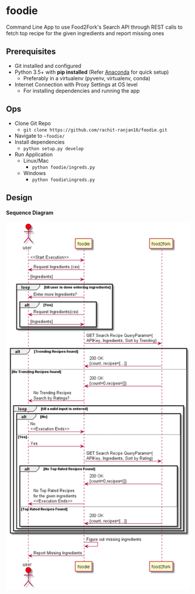 # foodie
Command Line App to use Food2Fork's Search API through REST calls to fetch top recipe for the given ingredients and report missing ones

## Prerequisites 
- Git installed and configured 
- Python 3.5+ with **pip installed** (Refer [Anaconda](https://conda.io/docs/user-guide/install/index.html') for quick setup)
    - Preferably in a virtualenv (pyvenv, virtualenv, conda)
- Internet Connection with Proxy Settings at OS level
    - For installing dependencies and running the app 
    
## Ops  
- Clone Git Repo 
    - `git clone https://github.com/rachit-ranjan16/foodie.git`
- Navigate to `~foodie/`
- Install dependencies 
    - `python setup.py develop`
- Run Application 
    - Linux/Mac
        -  `python foodie/ingreds.py`
    - Windows
        - `python foodie\ingreds.py`


## Design 
#### Sequence Diagram
![Could not display. Check design/SequenceDiag.png](/design/SequenceDiag.png?raw=true "Component Diagram")
